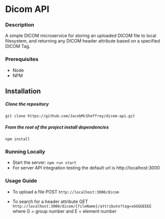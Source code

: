 # Dicom API

### Description

A simple DICOM microservice for storing an uploaded DICOM file to local filesystem, and returning any DICOM header attribute based on a specified DICOM Tag.

### Prerequisites
- Node
- NPM

## Installation

##### Clone the repository

    git clone https://github.com/JacobMcSheffrey/dicom-api.git

##### From the root of the project install dependencies

    npm install

### Running Locally

- Start the server: `npm run start`
- For server API integration testing the default url is http://localhost:3000


### Usage Guide

- To upload a file POST `http://localhost:3000/dicom`

- To search for a header attribute GET `http://localhost:3000/dicom/{fileName}/attribute?tag=xGGGGEEEE`
where G = group number and E = element number